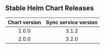## Stable Helm Chart Releases

|Chart version|Sync service version|
|:---:|:---:|
|1.0.0|3.1.2|
|2.0.0|3.2.0|
